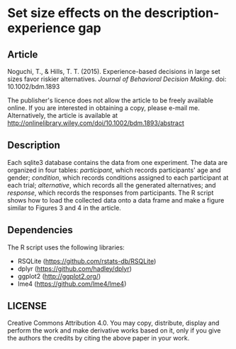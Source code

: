 # Set size effects on the description-experience gap

## Article
Noguchi, T., & Hills, T. T. (2015). Experience-based decisions in large set sizes favor riskier alternatives. *Journal of Behavioral Decision Making*. doi: 10.1002/bdm.1893

The publisher's licence does not allow the article to be freely available online. If you are interested in obtaining a copy, please e-mail me. Alternatively, the article is available at http://onlinelibrary.wiley.com/doi/10.1002/bdm.1893/abstract


## Description
Each sqlite3 database contains the data from one experiment. The data are organized in four tables: *participant*, which records participants' age and gender; *condition*, which records conditions assigned to each participant at each trial; *alternative*, which records all the generated alternatives; and *response*, which records the responses from participants.  The R script shows how to load the collected data onto a data frame and make a figure similar to Figures 3 and 4 in the article.


## Dependencies
The R script uses the following libraries:
- RSQLite (https://github.com/rstats-db/RSQLite)
- dplyr (https://github.com/hadley/dplyr)
- ggplot2 (http://ggplot2.org/)
- lme4 (https://github.com/lme4/lme4)


## LICENSE
Creative Commons Attribution 4.0.
You may copy, distribute, display and perform the work and make derivative works based on it, only if you give the authors the credits by citing the above paper in your work.
